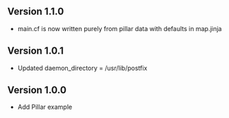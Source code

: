 ## Version 1.1.0

* main.cf is now written purely from pillar data with defaults in map.jinja

## Version 1.0.1

* Updated daemon_directory = /usr/lib/postfix

## Version 1.0.0

* Add Pillar example
